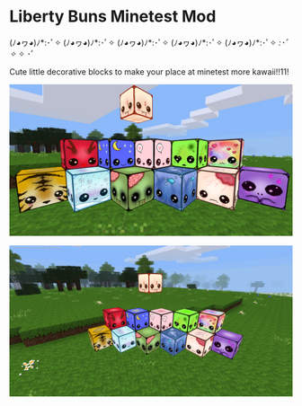 # Liberty Buns Minetest Mod

(ﾉ◕ヮ◕)ﾉ*:･ﾟ✧   (ﾉ◕ヮ◕)ﾉ*:･ﾟ✧   (ﾉ◕ヮ◕)ﾉ*:･ﾟ✧   (ﾉ◕ヮ◕)ﾉ*:･ﾟ✧    (ﾉ◕ヮ◕)ﾉ*:･ﾟ✧ *:･ﾟ✧* ✧ ･ﾟ

Cute little decorative blocks to make your place at minetest more kawaii!!11!

![screenshot](screenshots/screenshot_buns_1.png)

![screenshot](screenshots/screenshot_buns_2.png)
